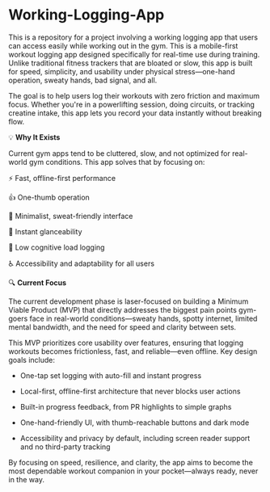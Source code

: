 # Working-Logging-App
This is a repository for a project involving a working logging app that users can access easily while working out in the gym.
This is a mobile-first workout logging app designed specifically for real-time use during training. Unlike traditional fitness trackers that are bloated or slow, this app is built for speed, simplicity, and usability under physical stress—one-hand operation, sweaty hands, bad signal, and all.

The goal is to help users log their workouts with zero friction and maximum focus. Whether you're in a powerlifting session, doing circuits, or tracking creatine intake, this app lets you record your data instantly without breaking flow.

💡 **Why It Exists**

Current gym apps tend to be cluttered, slow, and not optimized for real-world gym conditions. This app solves that by focusing on:

⚡️ Fast, offline-first performance

👍 One-thumb operation

🧼 Minimalist, sweat-friendly interface

👀 Instant glanceability

🧠 Low cognitive load logging

♿️ Accessibility and adaptability for all users

🔍 **Current Focus**

The current development phase is laser-focused on building a Minimum Viable Product (MVP) that directly addresses the biggest pain points gym-goers face in real-world conditions—sweaty hands, spotty internet, limited mental bandwidth, and the need for speed and clarity between sets.

This MVP prioritizes core usability over features, ensuring that logging workouts becomes frictionless, fast, and reliable—even offline. Key design goals include:

- One-tap set logging with auto-fill and instant progress

- Local-first, offline-first architecture that never blocks user actions

- Built-in progress feedback, from PR highlights to simple graphs

- One-hand-friendly UI, with thumb-reachable buttons and dark mode

- Accessibility and privacy by default, including screen reader support and no third-party tracking

By focusing on speed, resilience, and clarity, the app aims to become the most dependable workout companion in your pocket—always ready, never in the way.




